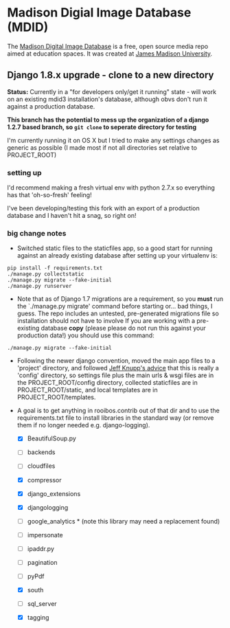 # Madison Digial Image Database (MDID)

The [Madison Digital Image Database](http://mdid.org/) is a free, open source media repo aimed at education spaces.
It was created at [James Madison University](http://www.jmu.edu).

## Django 1.8.x upgrade - clone to a new directory

**Status:** Currently in a "for developers only/get it running" state - will work on an existing mdid3 installation's database, although obvs don't run it against a production database.

**This branch has the potential to mess up the organization of a django 1.2.7 based branch, so `git clone` to seperate directory for testing**

I'm currently running it on OS X but I tried to make any settings changes as generic as possible (I made most if not all directories set relative to PROJECT_ROOT)

### setting up

I'd recommend making a fresh virtual env with python 2.7.x so everything has that 'oh-so-fresh' feeling!

I've been developing/testing this fork with an export of a production database and I haven't hit a snag, so right on!


### big change notes

- Switched static files to the staticfiles app, so a good start for running against an already existing database after setting up your virtualenv is:
``` shell 
pip install -f requirements.txt
./manage.py collectstatic
./manage.py migrate --fake-initial
./manage.py runserver
``` 

- Note that as of Django 1.7 migrations are a requirement, so you **must** run the `./manage.py migrate' command before starting or... bad things, I guess. The repo includes an untested, pre-generated migrations file so installation should not have to involve If you are working with a pre-existing database **copy** (please please do not run this against your production data!) you should use this command:
``` shell 
./manage.py migrate --fake-initial
``` 

- Following the newer django convention, moved the main app files to a 'project' directory, and followed [Jeff Knupp's advice](http://www.jeffknupp.com/blog/2013/12/18/starting-a-django-16-project-the-right-way/) that this is really a 'config' directory, so settings file plus the main urls & wsgi files are in the PROJECT_ROOT/config directory, collected staticfiles are in PROJECT_ROOT/static, and local templates are in PROJECT_ROOT/templates.

- A goal is to get anything in rooibos.contrib out of that dir and to use the requirements.txt file to install libraries in the standard way (or remove them if no longer needed e.g. django-logging). 
    - [x] BeautifulSoup.py   
    - [ ] backends          
    - [ ] cloudfiles        
    - [x] compressor        
    - [x] django_extensions 
    - [x] djangologging     
    - [ ] google_analytics * (note this library may need a replacement found)
    - [ ] impersonate       
    - [ ] ipaddr.py         
    - [ ] pagination        
    - [ ] pyPdf             
    - [x] south             
    - [ ] sql_server        
    - [x] tagging           


